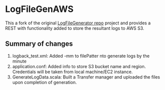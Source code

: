 # LogFileGenAWS


This a fork of the original [LogFileGenerator repo](https://github.com/0x1DOCD00D/CS441_Fall2022/tree/main/LogFileGenerator) project and provides a REST
 with functionality added to store the resultant logs to AWS S3.


## Summary of changes
1. logback_test.xml: Added -mm to filePatter nto generate logs by the minute
2. application.conf: Added info to store S3 bucket name and region. Credentials
will be taken from local machine/EC2 instance.
3. GenerateLogData.scala: Built a Transfer manager and uploaded the files upon
completion of generation.
